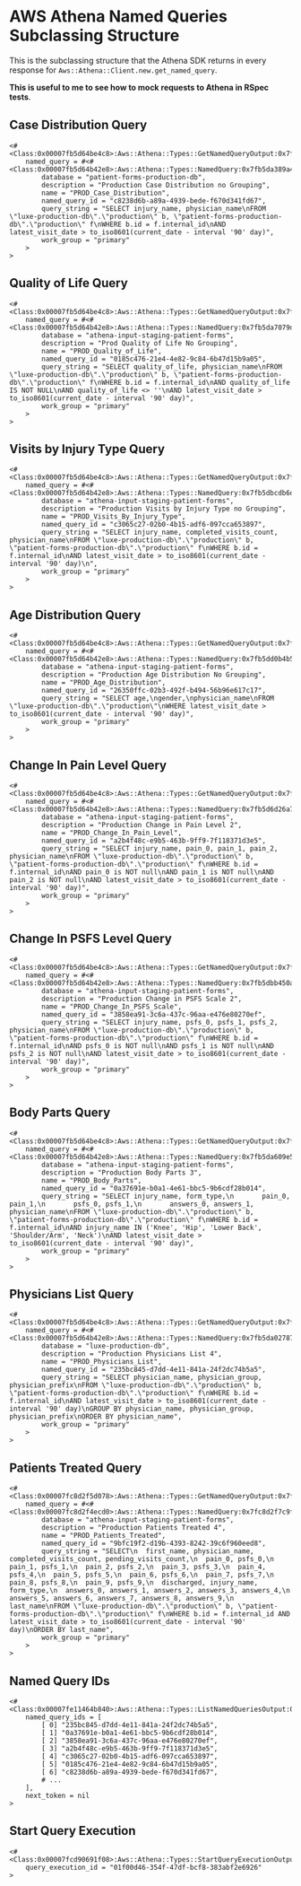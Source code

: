 # AWS Athena Named Queries Subclassing Structure
This is the subclassing structure that the Athena SDK returns in every response for `Aws::Athena::Client.new.get_named_query`.

**This is useful to me to see how to mock requests to Athena in RSpec tests**.

## Case Distribution Query
    <#<Class:0x00007fb5d64be4c8>:Aws::Athena::Types::GetNamedQueryOutput:0x7fb5da389b08
        named_query = #<#<Class:0x00007fb5d64b42e8>:Aws::Athena::Types::NamedQuery:0x7fb5da389a40
            database = "patient-forms-production-db",
            description = "Production Case Distribution no Grouping",
            name = "PROD_Case_Distribution",
            named_query_id = "c8238d6b-a89a-4939-bede-f670d341fd67",
            query_string = "SELECT injury_name, physician_name\nFROM \"luxe-production-db\".\"production\" b, \"patient-forms-production-db\".\"production\" f\nWHERE b.id = f.internal_id\nAND latest_visit_date > to_iso8601(current_date - interval '90' day)",
            work_group = "primary"
        >
    >
## Quality of Life Query
    <#<Class:0x00007fb5d64be4c8>:Aws::Athena::Types::GetNamedQueryOutput:0x7fb5da707a78
        named_query = #<#<Class:0x00007fb5d64b42e8>:Aws::Athena::Types::NamedQuery:0x7fb5da7079d8
            database = "athena-input-staging-patient-forms",
            description = "Prod Quality of Life No Grouping",
            name = "PROD_Quality_of_Life",
            named_query_id = "0185c476-21e4-4e82-9c84-6b47d15b9a05",
            query_string = "SELECT quality_of_life, physician_name\nFROM \"luxe-production-db\".\"production\" b, \"patient-forms-production-db\".\"production\" f\nWHERE b.id = f.internal_id\nAND quality_of_life IS NOT NULL\nAND quality_of_life <> ''\nAND latest_visit_date > to_iso8601(current_date - interval '90' day)",
            work_group = "primary"
        >
    >
## Visits by Injury Type Query
    <#<Class:0x00007fb5d64be4c8>:Aws::Athena::Types::GetNamedQueryOutput:0x7fb5dbcdb728
        named_query = #<#<Class:0x00007fb5d64b42e8>:Aws::Athena::Types::NamedQuery:0x7fb5dbcdb6d8
            database = "athena-input-staging-patient-forms",
            description = "Production Visits by Injury Type no Grouping",
            name = "PROD_Visits_By_Injury_Type",
            named_query_id = "c3065c27-02b0-4b15-adf6-097cca653897",
            query_string = "SELECT injury_name, completed_visits_count, physician_name\nFROM \"luxe-production-db\".\"production\" b, \"patient-forms-production-db\".\"production\" f\nWHERE b.id = f.internal_id\nAND latest_visit_date > to_iso8601(current_date - interval '90' day)\n",
            work_group = "primary"
        >
    >
## Age Distribution Query
    <#<Class:0x00007fb5d64be4c8>:Aws::Athena::Types::GetNamedQueryOutput:0x7fb5dd0b4c18
        named_query = #<#<Class:0x00007fb5d64b42e8>:Aws::Athena::Types::NamedQuery:0x7fb5dd0b4b50
            database = "athena-input-staging-patient-forms",
            description = "Production Age Distribution No Grouping",
            name = "PROD_Age_Distribution",
            named_query_id = "26350ffc-02b3-492f-b494-56b96e617c17",
            query_string = "SELECT age,\ngender,\nphysician_name\nFROM \"luxe-production-db\".\"production\"\nWHERE latest_visit_date > to_iso8601(current_date - interval '90' day)",
            work_group = "primary"
        >
    >
## Change In Pain Level Query
    <#<Class:0x00007fb5d64be4c8>:Aws::Athena::Types::GetNamedQueryOutput:0x7fb5d6d26ac0
        named_query = #<#<Class:0x00007fb5d64b42e8>:Aws::Athena::Types::NamedQuery:0x7fb5d6d26a70
            database = "athena-input-staging-patient-forms",
            description = "Production Change in Pain Level 2",
            name = "PROD_Change_In_Pain_Level",
            named_query_id = "a2b4f48c-e9b5-463b-9ff9-7f118371d3e5",
            query_string = "SELECT injury_name, pain_0, pain_1, pain_2, physician_name\nFROM \"luxe-production-db\".\"production\" b, \"patient-forms-production-db\".\"production\" f\nWHERE b.id = f.internal_id\nAND pain_0 is NOT null\nAND pain_1 is NOT null\nAND pain_2 is NOT null\nAND latest_visit_date > to_iso8601(current_date - interval '90' day)",
            work_group = "primary"
        >
    >
## Change In PSFS Level Query
    <#<Class:0x00007fb5d64be4c8>:Aws::Athena::Types::GetNamedQueryOutput:0x7fb5dbb450f8
        named_query = #<#<Class:0x00007fb5d64b42e8>:Aws::Athena::Types::NamedQuery:0x7fb5dbb450a8
            database = "athena-input-staging-patient-forms",
            description = "Production Change in PSFS Scale 2",
            name = "PROD_Change_In_PSFS_Scale",
            named_query_id = "3858ea91-3c6a-437c-96aa-e476e80270ef",
            query_string = "SELECT injury_name, psfs_0, psfs_1, psfs_2, physician_name\nFROM \"luxe-production-db\".\"production\" b, \"patient-forms-production-db\".\"production\" f\nWHERE b.id = f.internal_id\nAND psfs_0 is NOT null\nAND psfs_1 is NOT null\nAND psfs_2 is NOT null\nAND latest_visit_date > to_iso8601(current_date - interval '90' day)",
            work_group = "primary"
        >
    >
## Body Parts Query
    <#<Class:0x00007fb5d64be4c8>:Aws::Athena::Types::GetNamedQueryOutput:0x7fb5da609ef0
        named_query = #<#<Class:0x00007fb5d64b42e8>:Aws::Athena::Types::NamedQuery:0x7fb5da609e50
            database = "athena-input-staging-patient-forms",
            description = "Production Body Parts 3",
            name = "PROD_Body_Parts",
            named_query_id = "0a37691e-b0a1-4e61-bbc5-9b6cdf28b014",
            query_string = "SELECT injury_name, form_type,\n       pain_0, pain_1,\n       psfs_0, psfs_1,\n       answers_0, answers_1, physician_name\nFROM \"luxe-production-db\".\"production\" b, \"patient-forms-production-db\".\"production\" f\nWHERE b.id = f.internal_id\nAND injury_name IN ('Knee', 'Hip', 'Lower Back', 'Shoulder/Arm', 'Neck')\nAND latest_visit_date > to_iso8601(current_date - interval '90' day)",
            work_group = "primary"
        >
    >
## Physicians List Query
    <#<Class:0x00007fb5d64be4c8>:Aws::Athena::Types::GetNamedQueryOutput:0x7fb5da027988
        named_query = #<#<Class:0x00007fb5d64b42e8>:Aws::Athena::Types::NamedQuery:0x7fb5da027870
            database = "luxe-production-db",
            description = "Production Physicians List 4",
            name = "PROD_Physicians_List",
            named_query_id = "235bc845-d7dd-4e11-841a-24f2dc74b5a5",
            query_string = "SELECT physician_name, physician_group, physician_prefix\nFROM \"luxe-production-db\".\"production\" b, \"patient-forms-production-db\".\"production\" f\nWHERE b.id = f.internal_id\nAND latest_visit_date > to_iso8601(current_date - interval '90' day)\nGROUP BY physician_name, physician_group, physician_prefix\nORDER BY physician_name",
            work_group = "primary"
        >
    >
## Patients Treated Query
    <#<Class:0x00007fc8d2f5d078>:Aws::Athena::Types::GetNamedQueryOutput:0x7fc8d2f7cc70
        named_query = #<#<Class:0x00007fc8d2f4ecd0>:Aws::Athena::Types::NamedQuery:0x7fc8d2f7c9f0
            database = "athena-input-staging-patient-forms",
            description = "Production Patients Treated 4",
            name = "PROD_Patients_Treated",
            named_query_id = "9bfc19f2-d19b-4393-8242-39c6f960eed8",
            query_string = "SELECT\n  first_name, physician_name, completed_visits_count, pending_visits_count,\n  pain_0, psfs_0,\n  pain_1, psfs_1,\n  pain_2, psfs_2,\n  pain_3, psfs_3,\n  pain_4, psfs_4,\n  pain_5, psfs_5,\n  pain_6, psfs_6,\n  pain_7, psfs_7,\n  pain_8, psfs_8,\n  pain_9, psfs_9,\n  discharged, injury_name, form_type,\n  answers_0, answers_1, answers_2, answers_3, answers_4,\n  answers_5, answers_6, answers_7, answers_8, answers_9,\n  last_name\nFROM \"luxe-production-db\".\"production\" b, \"patient-forms-production-db\".\"production\" f\nWHERE b.id = f.internal_id AND latest_visit_date > to_iso8601(current_date - interval '90' day)\nORDER BY last_name",
            work_group = "primary"
        >
    >
## Named Query IDs
    <#<Class:0x00007fe11464b840>:Aws::Athena::Types::ListNamedQueriesOutput:0x7fe1193bc1b0
        named_query_ids = [
            [ 0] "235bc845-d7dd-4e11-841a-24f2dc74b5a5",
            [ 1] "0a37691e-b0a1-4e61-bbc5-9b6cdf28b014",
            [ 2] "3858ea91-3c6a-437c-96aa-e476e80270ef",
            [ 3] "a2b4f48c-e9b5-463b-9ff9-7f118371d3e5",
            [ 4] "c3065c27-02b0-4b15-adf6-097cca653897",
            [ 5] "0185c476-21e4-4e82-9c84-6b47d15b9a05",
            [ 6] "c8238d6b-a89a-4939-bede-f670d341fd67",
            # ...
        ],
        next_token = nil
    >


## Start Query Execution
    <#<Class:0x00007fcd90691f08>:Aws::Athena::Types::StartQueryExecutionOutput:0x7fcd9516ea30
        query_execution_id = "01f00d46-354f-47df-bcf8-383abf2e6926"
    >

